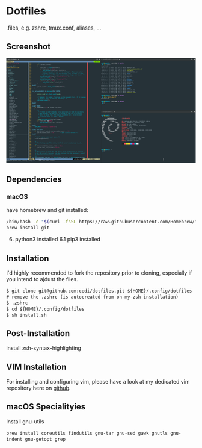 # Dotfiles

.files, e.g. zshrc, tmux.conf, aliases, ...

## Screenshot
![Screenshot](screenshot.png?raw=true)


## Dependencies

### macOS

have homebrew and git installed:

```bash
/bin/bash -c "$(curl -fsSL https://raw.githubusercontent.com/Homebrew/install/HEAD/install.sh)"
brew install git
```

6. python3 installed
6.1 pip3 installed

## Installation

I'd highly recommended to fork the repository prior to cloning, especially if you intend to ajdust the files.

```
$ git clone git@github.com:cedi/dotfiles.git ${HOME}/.config/dotfiles
# remove the .zshrc (is autocreated from oh-my-zsh installation)
$ .zshrc
$ cd ${HOME}/.config/dotfiles
$ sh install.sh
```

## Post-Installation
install zsh-syntax-highlighting

## VIM Installation

For installing and configuring vim, please have a look at my dedicated vim repository here on [github](https://github.com/cedi/-vim).

## macOS Specialityies

Install gnu-utils

```
brew install coreutils findutils gnu-tar gnu-sed gawk gnutls gnu-indent gnu-getopt grep
```
